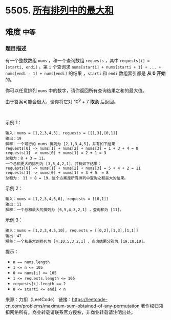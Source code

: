 # 5505. [所有排列中的最大和](https://leetcode-cn.com/problems/maximum-sum-obtained-of-any-permutation/)  
<font size=5> 难度 `中等` </font>
---

### 题目描述

有一个整数数组 `nums` ，和一个查询数组 `requests` ，其中 `requests[i] = [starti, endi]` 。第 `i` 个查询求 `nums[starti] + nums[starti + 1] + ... + nums[endi - 1] + nums[endi]`
的结果 ，`starti` 和 `endi` 数组索引都是 **从 0 开始** 的。

你可以任意排列 `nums` 中的数字，请你返回所有查询结果之和的最大值。

由于答案可能会很大，请你将它对 10<sup>9</sup> + 7 **取余** 后返回。

 

示例 1：
```
输入：nums = [1,2,3,4,5], requests = [[1,3],[0,1]]
输出：19
解释：一个可行的 nums 排列为 [2,1,3,4,5]，并有如下结果：
requests[0] -> nums[1] + nums[2] + nums[3] = 1 + 3 + 4 = 8
requests[1] -> nums[0] + nums[1] = 2 + 1 = 3
总和为：8 + 3 = 11。
一个总和更大的排列为 [3,5,4,2,1]，并有如下结果：
requests[0] -> nums[1] + nums[2] + nums[3] = 5 + 4 + 2 = 11
requests[1] -> nums[0] + nums[1] = 3 + 5  = 8
总和为： 11 + 8 = 19，这个方案是所有排列中查询之和最大的结果。
```
示例 2：
```
输入：nums = [1,2,3,4,5,6], requests = [[0,1]]
输出：11
解释：一个总和最大的排列为 [6,5,4,3,2,1] ，查询和为 [11]。
```
示例 3：
```
输入：nums = [1,2,3,4,5,10], requests = [[0,2],[1,3],[1,1]]
输出：47
解释：一个和最大的排列为 [4,10,5,3,2,1] ，查询结果分别为 [19,18,10]。
```

提示：

* `n == nums.length`
* `1 <= n <= 105`
* `0 <= nums[i] <= 105`
* `1 <= requests.length <= 105`
* `requests[i].length == 2`
* `0 <= starti <= endi < n`

来源：力扣（LeetCode）
链接：https://leetcode-cn.com/problems/maximum-sum-obtained-of-any-permutation
著作权归领扣网络所有。商业转载请联系官方授权，非商业转载请注明出处。
